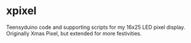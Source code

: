 # xpixel
Teensyduino code and supporting scripts for my 16x25 LED pixel display. Originally Xmas Pixel, but extended for more festivities.
